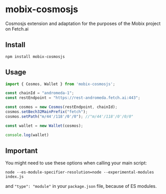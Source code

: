 # mobix-cosmosjs
Cosmosjs extension and adaptation for the purposes of the Mobix project on Fetch.ai

## Install

```
npm install mobix-cosmosjs
```

## Usage

```js
import { Cosmos, Wallet } from 'mobix-cosmosjs';

const chainId = "andromeda-1";
const restEndpoint = "https://rest-andromeda.fetch.ai:443";

const cosmos = new Cosmos(restEndpoint, chainId);
cosmos.setBech32MainPrefix("fetch");
cosmos.setPath("m/44'/118'/0'/0"); //"m/44'/118'/0'/0/0"

const wallet = new Wallet(cosmos);

console.log(wallet)
```

## Important

You might need to use these options when calling your main script:
```
node --es-module-specifier-resolution=node --experimental-modules index.js
```

and ``"type": "module"`` in your ``package.json`` file, because of ES modules.